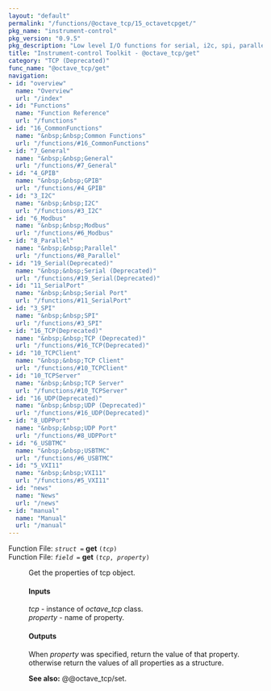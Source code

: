 ```yaml
---
layout: "default"
permalink: "/functions/@octave_tcp/15_octavetcpget/"
pkg_name: "instrument-control"
pkg_version: "0.9.5"
pkg_description: "Low level I/O functions for serial, i2c, spi, parallel, tcp, gpib, modbus, vxi11, udp and usbtmc interfaces."
title: "Instrument-control Toolkit - @octave_tcp/get"
category: "TCP (Deprecated)"
func_name: "@octave_tcp/get"
navigation:
- id: "overview"
  name: "Overview"
  url: "/index"
- id: "Functions"
  name: "Function Reference"
  url: "/functions"
- id: "16_CommonFunctions"
  name: "&nbsp;&nbsp;Common Functions"
  url: "/functions/#16_CommonFunctions"
- id: "7_General"
  name: "&nbsp;&nbsp;General"
  url: "/functions/#7_General"
- id: "4_GPIB"
  name: "&nbsp;&nbsp;GPIB"
  url: "/functions/#4_GPIB"
- id: "3_I2C"
  name: "&nbsp;&nbsp;I2C"
  url: "/functions/#3_I2C"
- id: "6_Modbus"
  name: "&nbsp;&nbsp;Modbus"
  url: "/functions/#6_Modbus"
- id: "8_Parallel"
  name: "&nbsp;&nbsp;Parallel"
  url: "/functions/#8_Parallel"
- id: "19_Serial(Deprecated)"
  name: "&nbsp;&nbsp;Serial (Deprecated)"
  url: "/functions/#19_Serial(Deprecated)"
- id: "11_SerialPort"
  name: "&nbsp;&nbsp;Serial Port"
  url: "/functions/#11_SerialPort"
- id: "3_SPI"
  name: "&nbsp;&nbsp;SPI"
  url: "/functions/#3_SPI"
- id: "16_TCP(Deprecated)"
  name: "&nbsp;&nbsp;TCP (Deprecated)"
  url: "/functions/#16_TCP(Deprecated)"
- id: "10_TCPClient"
  name: "&nbsp;&nbsp;TCP Client"
  url: "/functions/#10_TCPClient"
- id: "10_TCPServer"
  name: "&nbsp;&nbsp;TCP Server"
  url: "/functions/#10_TCPServer"
- id: "16_UDP(Deprecated)"
  name: "&nbsp;&nbsp;UDP (Deprecated)"
  url: "/functions/#16_UDP(Deprecated)"
- id: "8_UDPPort"
  name: "&nbsp;&nbsp;UDP Port"
  url: "/functions/#8_UDPPort"
- id: "6_USBTMC"
  name: "&nbsp;&nbsp;USBTMC"
  url: "/functions/#6_USBTMC"
- id: "5_VXI11"
  name: "&nbsp;&nbsp;VXI11"
  url: "/functions/#5_VXI11"
- id: "news"
  name: "News"
  url: "/news"
- id: "manual"
  name: "Manual"
  url: "/manual"
---
```

<dl class="first-deftypefn">
<dt class="deftypefn" id="index-get"><span class="category-def">Function File: </span><span><code class="def-type"><var class="var">struct</var> =</code> <strong class="def-name">get</strong> <code class="def-code-arguments">(<var class="var">tcp</var>)</code><a class="copiable-link" href="#index-get"></a></span></dt>
<dt class="deftypefnx def-cmd-deftypefn" id="index-get-1"><span class="category-def">Function File: </span><span><code class="def-type"><var class="var">field</var> =</code> <strong class="def-name">get</strong> <code class="def-code-arguments">(<var class="var">tcp</var>, <var class="var">property</var>)</code><a class="copiable-link" href="#index-get-1"></a></span></dt>
<dd><p>Get the properties of tcp object.
</p>
<h4 class="subsubheading" id="Inputs"><span>Inputs<a class="copiable-link" href="#Inputs"></a></span></h4>
<p><var class="var">tcp</var> - instance of <var class="var">octave_tcp</var> class.<br>
 <var class="var">property</var> - name of property.<br>
</p>
<h4 class="subsubheading" id="Outputs"><span>Outputs<a class="copiable-link" href="#Outputs"></a></span></h4>
<p>When <var class="var">property</var> was specified, return the value of that property.<br>
 otherwise return the values of all properties as a structure.<br>
</p>

<p><strong class="strong">See also:</strong> @@octave_tcp/set.
 </p></dd></dl>